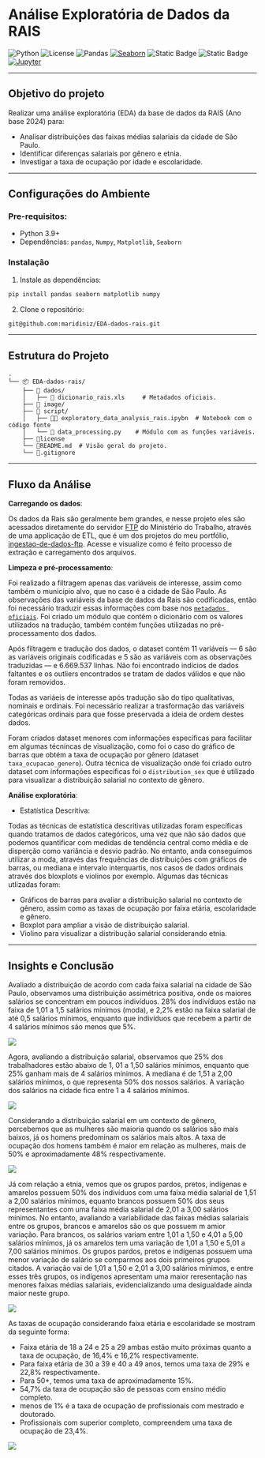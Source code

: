 # Análise Exploratória de Dados da RAIS

![Python](https://img.shields.io/badge/Python-3.7%20|%203.8%20|%203.9%20|%203.10-blue)
![License](https://img.shields.io/badge/License-MIT-green)
![Pandas](https://img.shields.io/badge/Pandas-2.0+-brightgreen)
[![Seaborn](https://img.shields.io/badge/Seaborn-0.12.2-blue?logo=seaborn&logoColor=white)](https://seaborn.pydata.org/)
![Static Badge](https://img.shields.io/badge/Numpy-1.26%2B-blue)
![Static Badge](https://img.shields.io/badge/matplotlib-13.9%2B-lightgreen)
[![Jupyter](https://img.shields.io/badge/Jupyter-F37626?logo=jupyter&logoColor=white)](https://jupyter.org)

---

## Objetivo do projeto

Realizar uma análise exploratória (EDA) da base de dados da RAIS (Ano base 2024) para:
- Analisar distribuições das faixas médias salariais da cidade de São Paulo.
- Identificar diferenças salariais por gênero e etnia.
- Investigar a taxa de ocupação por idade e escolaridade.

---

## Configurações do Ambiente

### Pre-requisitos:

- Python 3.9+
- Dependências: `pandas`, `Numpy`, `Matplotlib`, `Seaborn`

### Instalação

1. Instale as dependências:
```python
pip install pandas seaborn matplotlib numpy
```

2. Clone o repositório:
```bash
git@github.com:maridiniz/EDA-dados-rais.git
```

---

## Estrutura do Projeto

```
.
└── 📦 EDA-dados-rais/
    ├── 📂 dados/
    │   ├── 📄 dicionario_rais.xls     # Metadados oficiais.
    ├── 📂 image/
    ├── 📂 script/
    │   ├── 🐍📄 exploratory_data_analysis_rais.ipybn  # Notebook com o código fonte
    │   └── 📄 data_processing.py    # Módulo com as funções variáveis.
    ├── 📄license
    └── 📄README.md  # Visão geral do projeto.
    └── 📄.gitignore 

```

---

## Fluxo da Análise

**Carregando os dados**:

Os dados da Rais são geralmente bem grandes, e nesse projeto eles são acessados diretamente do servidor [FTP](ftp://ftp.mtps.gov.br/pdet/microdados/RAIS/2024/) do Ministério do Trabalho, através de uma applicação de ETL, que é um dos projetos do meu portfólio, [ingestao-de-dados-ftp](https://github.com/maridiniz/ingestao-de-dados-ftp). Acesse e visualize como é feito processo de extração e carregamento dos arquivos.

**Limpeza e pré-processamento**:

Foi realizado a filtragem apenas das variáveis de interesse, assim como também o município alvo, que no caso é a cidade de São Paulo. As observações das variáveis da base de dados da Rais são codificadas, então foi necessário traduzir essas informações com base nos [`metadados oficiais`](/dados/dicionario_rais.xls). Foi criado um módulo que contém o dicionário com os valores utilizados na tradução, também contém funções utilizadas no pré-processamento dos dados.

Após filtragem e tradução dos dados, o dataset contém 11 variáveis — 6 são as variáveis originais codificadas e 5 são as variáveis com as observações traduzidas — e 6.669.537 linhas. Não foi encontrado indícios de dados faltantes e os outliers encontrados se tratam de dados válidos e que não foram removidos. 

Todas as variáeis de interesse após tradução são do tipo qualitativas, nominais e ordinais. Foi necessário realizar a trasformação das variáveis categóricas ordinais para que fosse preservada a ideia de ordem destes dados.

Foram criados dataset menores com informações específicas para facilitar em algumas técnincas de visualização, como foi o caso do gráfico de barras que obtém a taxa de ocupação por gênero (dataset `taxa_ocupacao_genero`). Outra técnica de visualização onde foi criado outro dataset com informações específicas foi o `distribution_sex` que é utilizado para visualizar a distribuição salarial no contexto de gênero.

**Análise exploratória**:

- Estatística Descritiva: 

Todas as técnicas de estatística descritivas utilizadas foram específicas quando tratamos de dados categóricos, uma vez que não são dados que podemos quantificar com medidas de tendência central como média e de disperção como variância e desvio padrão. No entanto, anda conseguimos utilizar a moda, através das frequências de distribuições com gráficos de barras, ou mediana e intervalo interquartis, nos casos de dados ordinais através dos bloxplots e violinos por exemplo. Algumas das técnicas utlizadas foram:

- Gráficos de barras para avaliar a distribuição salarial no contexto de gênero, assim como as taxas de ocupação por faixa  etária, escolaridade e gênero.
- Boxplot para ampliar a visão de distribuição salarial.
- Violino para visualizar a distribução salarial considerando etnia.

---

## Insights e Conclusão

Avaliado a distribuição de acordo com cada faixa salarial na cidade de São Paulo, observamos uma distribuição assimétrica positiva, onde os maiores salários se concentram em poucos indivíduos. 28% dos indivíduos estão na faixa de 1,01 a 1,5 salários mínimos (moda), e 2,2% estão na faixa salarial de até 0,5 salários mínimos, enquanto que indivíduos que recebem a partir de 4 salários mínimos são menos que 5%.

![](/image/distribuicao_faixas_salariais.png)

Agora, avaliando a distribuição salarial, observamos que 25% dos trabalhadores estão abaixo de 1, 01 a 1,50 salários mínimos, enquanto que 25% ganham mais de 4 salários mínimos. A mediana é de 1,51 a 2,00 salários mínimos, o que representa 50% dos nossos salários. A variação dos salários na cidade fica entre 1 a 4 salários mínimos. 

![](/image/boxplot_faixas_salariais.png)

Considerando a distribuição salarial em um contexto de gênero, percebemos que as mulheres são maioria quando os salários são mais baixos, já os homens predominam os salários mais altos. A taxa de ocupação dos homens também é maior em relação as mulheres, mais de 50% e aproximadamente 48% respectivamente.

![](/image/ocupacao_distribuicao_combined.png) 

Já com relação a etnia, vemos que os grupos pardos, pretos, indígenas e amarelos possuem 50% dos indivíduos com uma faixa média salarial de 1,51 a 2,00 salários mínimos, equanto brancos possuem 50% dos seus representantes com uma faixa média salarial de 2,01 a 3,00 salários mínimos. No entanto, avaliando a variabilidade das faixas médias salariais entre os grupos, brancos e amarelos são os que possuem m amior variação. Para brancos, os salários variam entre 1,01 a 1,50 e 4,01 a 5,00 salários mínimos, já os amarelos tem uma variação de 1,01 a 1,50 e 5,01 a 7,00 salários mínimos. Os grupos pardos, pretos e indígenas possuem uma menor variação de salário se comparmos aos dois primeiros grupos citados. A variação vai de 1,01 a 1,50 e 2,01 a 3,00 salários mínimos, e entre esses três grupos, os indígenos apresentam uma maior reresentação nas menores faixas médias salariais, evidencializando uma desigualdade ainda maior neste grupo.

![](/image/violino_raca_cor.png)

As taxas de ocupação considerando faixa etária e escolaridade se mostram da seguinte forma:
- Faixa etária de 18 a 24 e 25 a 29 ambas estão muito próximas quanto a taxa de ocupação, de 16,4% e 16,2% respectivamente.
- Para faixa etária de 30 a 39 e 40 a 49 anos, temos uma taxa de 29% e 22,8% respectivamente.
- Para 50+, temos uma taxa de aproximadamente 15%.
- 54,7% da taxa de ocupação são de pessoas com ensino médio completo.
- menos de 1% é a taxa de ocupação de profissionais com mestrado e doutorado.
- Profissionais com superior completo, compreendem uma taxa de ocupação de 23,4%.

![](/image/ocupacao_idade_escolaridade.png)

